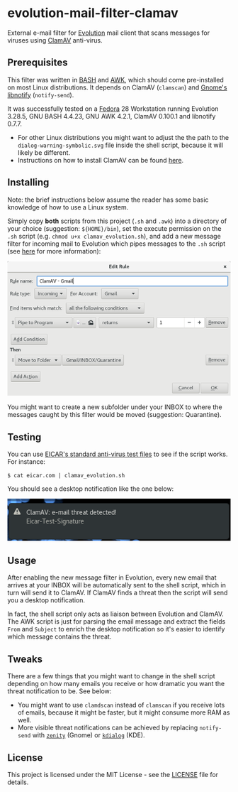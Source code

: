 # evolution-mail-filter-clamav

External e-mail filter for [Evolution](https://help.gnome.org/users/evolution/stable/) mail client that scans messages for viruses using [ClamAV](https://www.clamav.net/) anti-virus.

## Prerequisites

This filter was written in [BASH](https://www.gnu.org/software/bash/) and [AWK](https://www.gnu.org/software/gawk/), which should come pre-installed on most Linux distributions. It depends on ClamAV (`clamscan`) and [Gnome's libnotify](https://developer.gnome.org/libnotify/) (`notify-send`).

It was successfully tested on a [Fedora](https://getfedora.org/) 28 Workstation running Evolution 3.28.5, GNU BASH 4.4.23, GNU AWK 4.2.1, ClamAV 0.100.1 and libnotify 0.7.7.

* For other Linux distributions you might want to adjust the the path to the `dialog-warning-symbolic.svg` file inside the shell script, because it will likely be different.
* Instructions on how to install ClamAV can be found [here](https://www.clamav.net/documents/installing-clamav).

## Installing

Note: the brief instructions below assume the reader has some basic knowledge of how to use a Linux system.

Simply copy **both** scripts from this project (`.sh` and `.awk`) into a directory of your choice (suggestion: `${HOME}/bin`), set the execute permission on the `.sh` script (e.g. `chmod u+x clamav_evolution.sh`), and add a new message filter for incoming mail to Evolution which pipes messages to the `.sh` script (see [here](https://help.gnome.org/users/evolution/stable/mail-filters.html.en) for more information):

![Screenshot of Evolution filter](images/filter_screenshot.png)

You might want to create a new subfolder under your INBOX to where the messages caught by this filter would be moved (suggestion: Quarantine).

## Testing

You can use [EICAR's standard anti-virus test files](https://www.eicar.org/anti_virus_test_file.htm) to see if the script works. For instance:

```
$ cat eicar.com | clamav_evolution.sh
```

You should see a desktop notification like the one below:

![Desktop notification](images/notification_screenshot.png)

## Usage

After enabling the new message filter in Evolution, every new email that arrives at your INBOX will be automatically sent to the shell script, which in turn will send it to ClamAV. If ClamAV finds a threat then the script will send you a desktop notification.

In fact, the shell script only acts as liaison between Evolution and ClamAV. The AWK script is just for parsing the email message and extract the fields `From` and `Subject` to enrich the desktop notification so it's easier to identify which message contains the threat.

## Tweaks

There are a few things that you might want to change in the shell script depending on how many emails you receive or how dramatic you want the threat notification to be. See below:

* You might want to use `clamdscan` instead of `clamscan` if you receive lots of emails, because it might be faster, but it might consume more RAM as well.
* More visible threat notifications can be achieved by replacing `notify-send` with [`zenity`](https://wiki.gnome.org/Projects/Zenity) (Gnome) or [`kdialog`](https://userbase.kde.org/Kdialog) (KDE).

## License

This project is licensed under the MIT License - see the [LICENSE](LICENSE) file for details.

